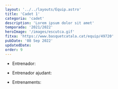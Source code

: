 ```yaml
---
layout: '../../layouts/Equip.astro'
title: 'Cadet 1'
categoria: 'cadet'
description: 'Lorem ipsum dolor sit amet'
temporada: '2021/2022'
heroImage: '/images/escutca.gif'
fitxa: 'https://www.basquetcatala.cat/equip/49720'
pubDate: '08 Sep 2022'
updatedDate:
order: 9
---
```


- Entrenador:

- Entrenador ajudant:

- Entrenaments:
